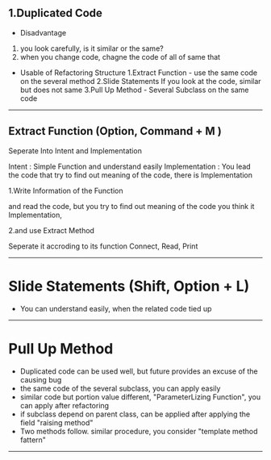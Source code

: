 
##  1.Duplicated Code

- Disadvantage  
1. you look carefully, is it similar or the same?
2. when you change code, chagne the code of all of same that

- Usable of Refactoring Structure
	1.Extract Function - use the same code on the several method
	2.Slide Statements If you look at the code, similar but does not same 
	3.Pull Up Method - Several Subclass on the same code 

---

## Extract Function (Option, Command + M )

Seperate Into Intent and Implementation 

Intent : Simple Function and understand easily 
Implementation : You lead the code that try to find out meaning of the code, there is Implementation

1.Write Information of the Function 

and read the code, but you try to find out meaning of the code 
you think it Implementation, 

2.and use Extract Method 

Seperate it accroding to its function 
Connect, Read, Print 

---

# Slide Statements (Shift, Option + L)

- You can understand easily, when the related code tied up  


---

# Pull Up Method

- Duplicated code can be used well, but future provides an excuse of the causing bug 
-  the same code of the several subclass, you can apply easily 
-  similar code but portion value different, "ParameterLizing Function", you can apply after refactoring 
- if subclass depend on parent class, can be applied after applying the field "raising method"
- Two methods follow. similar procedure, you consider "template method fattern" 

---

